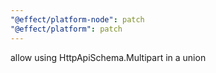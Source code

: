 ```yaml
---
"@effect/platform-node": patch
"@effect/platform": patch
---
```


allow using HttpApiSchema.Multipart in a union

